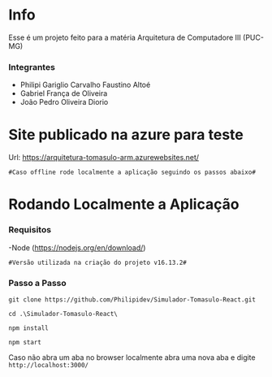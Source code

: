 # Info
Esse é um projeto feito para a matéria Arquitetura de Computadore III (PUC-MG)

### Integrantes
<ul>
  <li>Philipi Gariglio Carvalho Faustino Altoé</li>
  <li>Gabriel França de Oliveira</li>
  <li>João Pedro Oliveira Diorio</li>
</ul>


# Site publicado na azure para teste

Url: https://arquitetura-tomasulo-arm.azurewebsites.net/

`#Caso offline rode localmente a aplicação seguindo os passos abaixo#`


# Rodando Localmente a Aplicação

### Requisitos
-Node (https://nodejs.org/en/download/)

`#Versão utilizada na criação do projeto v16.13.2#`

### Passo a Passo
```
git clone https://github.com/Philipidev/Simulador-Tomasulo-React.git
```
```
cd .\Simulador-Tomasulo-React\
```
```
npm install
```
```
npm start
```

Caso não abra um aba no browser localmente abra uma nova aba e digite `http://localhost:3000/`
